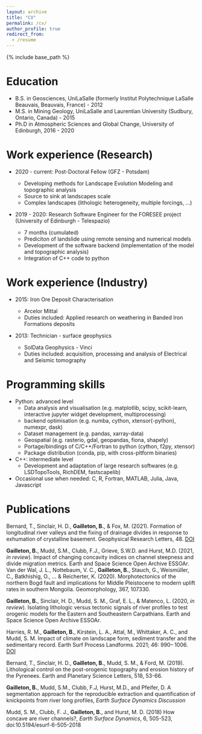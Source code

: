```yaml
---
layout: archive
title: "CV"
permalink: /cv/
author_profile: true
redirect_from:
  - /resume
---
```


{% include base_path %}

Education
======
* B.S. in Geosciences, UniLaSalle (formerly Institut Polytechnique LaSalle Beauvais, Beauvais, France) - 2012
* M.S. in Mining Geology, UniLaSalle and Laurentian University (Sudbury, Ontario, Canada) - 2015
* Ph.D in Atmospheric Sciences and Global Change, University of Edinburgh, 2016 - 2020

Work experience (Research)
======

* 2020 - current: Post-Doctoral Fellow (GFZ - Potsdam)
  * Developing methods for Landscape Evolution Modeling and topographic analysis
  * Source to sink at landscapes scale
  * Complex landscapes (lithologic heterogeneity, multiple forcings, ...)

* 2019 - 2020: Research Software Engineer for the FORESEE project (University of Edinburgh - Telespazio)
  * 7 months (cumulated)
  * Prediciton of landslide using remote sensing and numerical models
  * Development of the software backend (implementation of the model and topographic analysis)
  * Integration of C++ code to python

Work experience (Industry)
======
* 2015: Iron Ore Deposit Characterisation
  * Arcelor Mittal
  * Duties included: Applied research on weathering in Banded Iron Formations deposits

* 2013: Technician - surface geophysics
  * SolData Geophysics - Vinci
  * Duties included: acquisition, processing and analysis of Electrical and Seismic tomography


Programming skills
======
* Python: advanced level
  * Data analysis and visualisation (e.g. matplotlib, scipy, scikit-learn, interactive jupyter widget development, multiprocessing)
  * backend optimisation (e.g. numba, cython, xtensor(-python), numexpr, dask)
  * Dataset management (e.g. pandas, xarray-data)
  * Geospatial (e.g. rasterio, gdal, geopandas, fiona, shapely)
  * Portage/bindings of C/C++/Fortran to python (cython, f2py, xtensor)
  * Package distribution (conda, pip, with cross-pltform binaries)
* C++: intermediate level
  * Development and adaptation of large research softwares (e.g. LSDTopoTools, RichDEM, fastscapelib)
* Occasional use when needed: C, R, Fortran, MATLAB, Julia, Java, Javascript

Publications
======


Bernard, T., Sinclair, H. D., **Gailleton, B.**, & Fox, M. (2021). Formation of longitudinal river valleys and the fixing of drainage divides in response to exhumation of crystalline basement. Geophysical Research Letters, 48. [DOI](https://doi.org/10.1029/2020GL092210)

**Gailleton, B.**, Mudd, S.M., Clubb, F.J., Grieve, S.W.D. and Hurst, M.D. (2021, _in review_). Impact of changing concavity indices on channel steepness and divide migration metrics. Earth and Space Science Open Archive ESSOAr.
Van der Wal, J. L., Nottebaum, V. C., **Gailleton, B.**, Stauch, G., Weismüller, C., Batkhishig, O., ... & Reicherter, K. (2020). Morphotectonics of the northern Bogd fault and implications for Middle Pleistocene to modern uplift rates in southern Mongolia. Geomorphology, 367, 107330.

**Gailleton, B.**, Sinclair, H. D., Mudd, S. M., Graf, E. L., & Matenco, L. (2020, _in review_). Isolating lithologic versus tectonic signals of river profiles to test orogenic models for the Eastern and Southeastern Carpathians. Earth and Space Science Open Archive ESSOAr.

Harries, R. M., **Gailleton, B.**, Kirstein, L. A., Attal, M., Whittaker, A. C., and Mudd, S. M. Impact of climate on landscape form, sediment transfer and the sedimentary record. Earth Surf Process Landforms. 2021; 46: 990– 1006. [DOI](https://doi.org/10.1002/esp.5075.)

Bernard, T., Sinclair, H. D., **Gailleton, B.**, Mudd, S. M., & Ford, M. (2019). Lithological control on the post-orogenic topography and erosion history of the Pyrenees. Earth and Planetary Science Letters, 518, 53-66.

**Gailleton, B.**, Mudd, S.M., Clubb, F.J, Hurst, M.D., and Pfeifer, D. A segmentation approach for the reproducible extraction and quantification of knickpoints from river long profiles, _Earth Surface Dynamics Discussion_

Mudd, S. M., Clubb, F. J., **Gailleton, B.**, and Hurst, M. D. (2018) How concave are river channels?, _Earth Surface Dynamics_, 6, 505-523, doi:10.5194/esurf-6-505-2018



<!--   <ul>{% for post in site.publications %}
    {% include archive-single-cv.html %}
  {% endfor %}</ul>
   -->
<!-- Talks
======
  <ul>{% for post in site.talks %}
    {% include archive-single-talk-cv.html %}
  {% endfor %}</ul>
  
Teaching
======
  <ul>{% for post in site.teaching %}
    {% include archive-single-cv.html %}
  {% endfor %}</ul> -->
  
<!-- Service and leadership
======
* Currently signed in to 43 different slack teams -->
